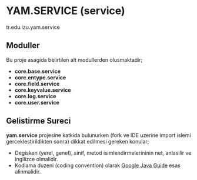 # YAM.SERVICE (service)
tr.edu.izu.yam.service

## Moduller
Bu proje asagida belirtilen alt modullerden olusmaktadir;

* __core.base.service__
* __core.entype.service__ 
* __core.field.service__
* __core.keyvalue.service__
* __core.log.service__ 
* __core.user.service__

## Gelistirme Sureci
**yam.service** projesine katkida bulunurken (fork ve IDE uzerine import islemi gerceklestirildikten sonra) dikkat edilmesi gereken konular;

* Degisken (yerel, genel), sinif, metod isimlendirmelerininin net, anlasilir ve ingilizce olmalidir.
* Kodlama duzeni (coding convention) olarak [Google Java Guide](https://google.github.io/styleguide/javaguide.html) esas alinmalidir.
 